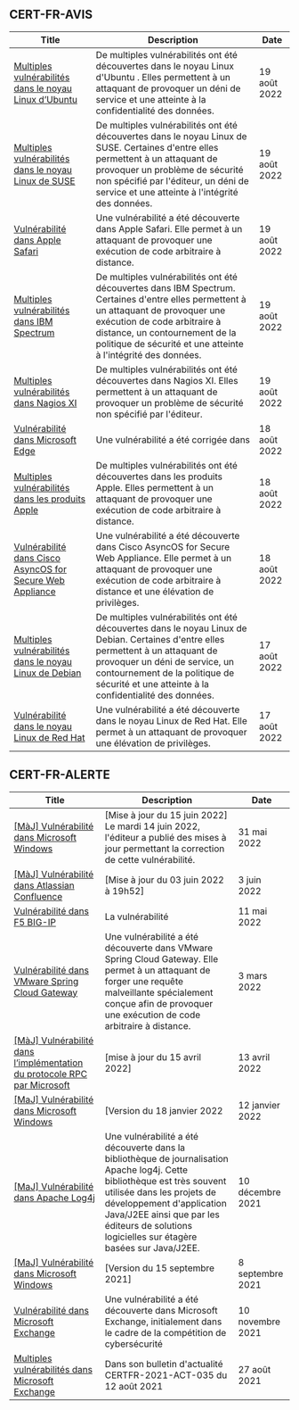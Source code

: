 
## CERT-FR-AVIS
|Title|Description|Date|
|---|---|---|
| [Multiples vulnérabilités dans le noyau Linux d’Ubuntu](https://www.cert.ssi.gouv.fr/avis/CERTFR-2022-AVI-758/) | De multiples vulnérabilités ont été découvertes dans le noyau Linux d'Ubuntu . Elles permettent à un attaquant de provoquer un déni de service et une atteinte à la confidentialité des données. | 19 août 2022 |
| [Multiples vulnérabilités dans le noyau Linux de SUSE](https://www.cert.ssi.gouv.fr/avis/CERTFR-2022-AVI-757/) | De multiples vulnérabilités ont été découvertes dans le noyau Linux de SUSE. Certaines d'entre elles permettent à un attaquant de provoquer un problème de sécurité non spécifié par l'éditeur, un déni de service et une atteinte à l'intégrité des données. | 19 août 2022 |
| [Vulnérabilité dans Apple Safari](https://www.cert.ssi.gouv.fr/avis/CERTFR-2022-AVI-756/) | Une vulnérabilité a été découverte dans Apple Safari. Elle permet à un attaquant de provoquer une exécution de code arbitraire à distance. | 19 août 2022 |
| [Multiples vulnérabilités dans IBM Spectrum](https://www.cert.ssi.gouv.fr/avis/CERTFR-2022-AVI-755/) | De multiples vulnérabilités ont été découvertes dans IBM Spectrum. Certaines d'entre elles permettent à un attaquant de provoquer une exécution de code arbitraire à distance, un contournement de la politique de sécurité et une atteinte à l'intégrité des données. | 19 août 2022 |
| [Multiples vulnérabilités dans Nagios XI](https://www.cert.ssi.gouv.fr/avis/CERTFR-2022-AVI-754/) | De multiples vulnérabilités ont été découvertes dans Nagios XI. Elles permettent à un attaquant de provoquer un problème de sécurité non spécifié par l'éditeur. | 19 août 2022 |
| [Vulnérabilité dans Microsoft Edge](https://www.cert.ssi.gouv.fr/avis/CERTFR-2022-AVI-753/) | Une vulnérabilité a été corrigée dans  | 18 août 2022 |
| [Multiples vulnérabilités dans les produits Apple](https://www.cert.ssi.gouv.fr/avis/CERTFR-2022-AVI-752/) | De multiples vulnérabilités ont été découvertes dans les produits Apple. Elles permettent à un attaquant de provoquer une exécution de code arbitraire à distance. | 18 août 2022 |
| [Vulnérabilité dans Cisco AsyncOS for Secure Web Appliance](https://www.cert.ssi.gouv.fr/avis/CERTFR-2022-AVI-751/) | Une vulnérabilité a été découverte dans Cisco AsyncOS for Secure Web Appliance. Elle permet à un attaquant de provoquer une exécution de code arbitraire à distance et une élévation de privilèges. | 18 août 2022 |
| [Multiples vulnérabilités dans le noyau Linux de Debian](https://www.cert.ssi.gouv.fr/avis/CERTFR-2022-AVI-750/) | De multiples vulnérabilités ont été découvertes dans le noyau Linux de Debian. Certaines d'entre elles permettent à un attaquant de provoquer un déni de service, un contournement de la politique de sécurité et une atteinte à la confidentialité des données. | 17 août 2022 |
| [Vulnérabilité dans le noyau Linux de Red Hat](https://www.cert.ssi.gouv.fr/avis/CERTFR-2022-AVI-749/) | Une vulnérabilité a été découverte dans le noyau Linux de Red Hat. Elle permet à un attaquant de provoquer une élévation de privilèges. | 17 août 2022 |
## CERT-FR-ALERTE
|Title|Description|Date|
|---|---|---|
| [[MàJ] Vulnérabilité dans Microsoft Windows](https://www.cert.ssi.gouv.fr/alerte/CERTFR-2022-ALE-005/) | [Mise à jour du 15 juin 2022] Le mardi 14 juin 2022, l'éditeur a publié des mises à jour permettant la correction de cette vulnérabilité.  | 31 mai 2022 |
| [[MàJ] Vulnérabilité dans Atlassian Confluence](https://www.cert.ssi.gouv.fr/alerte/CERTFR-2022-ALE-006/) | [Mise à jour du 03 juin 2022 à 19h52] | 3 juin 2022 |
| [Vulnérabilité dans F5 BIG-IP](https://www.cert.ssi.gouv.fr/alerte/CERTFR-2022-ALE-004/) | La vulnérabilité  | 11 mai 2022 |
| [Vulnérabilité dans VMware Spring Cloud Gateway](https://www.cert.ssi.gouv.fr/alerte/CERTFR-2022-ALE-002/) | Une vulnérabilité a été découverte dans VMware Spring Cloud Gateway. Elle permet à un attaquant de forger une requête malveillante spécialement conçue afin de provoquer une exécution de code arbitraire à distance. | 3 mars 2022 |
| [[MàJ] Vulnérabilité dans l’implémentation du protocole RPC par Microsoft](https://www.cert.ssi.gouv.fr/alerte/CERTFR-2022-ALE-003/) | [mise à jour du 15 avril 2022] | 13 avril 2022 |
| [[MaJ] Vulnérabilité dans Microsoft Windows](https://www.cert.ssi.gouv.fr/alerte/CERTFR-2022-ALE-001/) | [Version du 18 janvier 2022 | 12 janvier 2022 |
| [[MaJ] Vulnérabilité dans Apache Log4j](https://www.cert.ssi.gouv.fr/alerte/CERTFR-2021-ALE-022/) | Une vulnérabilité a été découverte dans la bibliothèque de journalisation Apache log4j. Cette bibliothèque est très souvent utilisée dans les projets de développement d'application Java/J2EE ainsi que par les éditeurs de solutions logicielles sur étagère basées sur Java/J2EE. | 10 décembre 2021 |
| [[MaJ] Vulnérabilité dans Microsoft Windows](https://www.cert.ssi.gouv.fr/alerte/CERTFR-2021-ALE-019/) | [Version du 15 septembre 2021] | 8 septembre 2021 |
| [Vulnérabilité dans Microsoft Exchange](https://www.cert.ssi.gouv.fr/alerte/CERTFR-2021-ALE-021/) | Une vulnérabilité a été découverte dans Microsoft Exchange, initialement dans le cadre de la compétition de cybersécurité  | 10 novembre 2021 |
| [Multiples vulnérabilités dans Microsoft Exchange](https://www.cert.ssi.gouv.fr/alerte/CERTFR-2021-ALE-017/) | Dans son bulletin d'actualité CERTFR-2021-ACT-035 du 12 août 2021  | 27 août 2021 |
